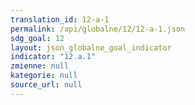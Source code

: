 ```yaml
---
translation_id: 12-a-1
permalink: /api/globalne/12/12-a-1.json
sdg_goal: 12
layout: json_globalne_goal_indicator
indicator: "12.a.1"
zmienne: null
kategorie: null
source_url: null
---
```

